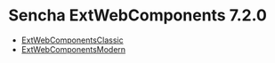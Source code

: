 # Sencha ExtWebComponents 7.2.0

- [ExtWebComponentsClassic](https://github.com/sencha/ext-web-components/blob/ext-web-components-7.2.0/packages/ext-web-components-classic/README.md)
- [ExtWebComponentsModern](https://github.com/sencha/ext-web-components/blob/ext-web-components-7.2.0/packages/ext-web-components-modern/README.md)

